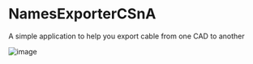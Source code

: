 # NamesExporterCSnA
A simple application to help you export cable from one CAD to another

![image](https://github.com/GeKtvi/NamesExporterCSnA/assets/61162497/2d447f1d-245a-4bc1-841b-a73c14c05270)

